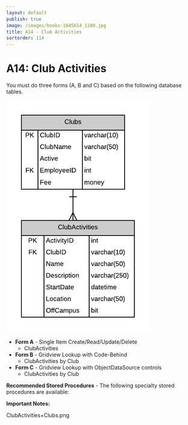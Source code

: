 ```yaml
---
layout: default
publish: true
image: /images/books-1845614_1280.jpg
title: A14 - Club Activities
sortorder: 114
---
```

# A14: Club Activities

You must do three forms (A, B and C) based on the following database tables.

![](A14.png)

- **Form A** - Single Item Create/Read/Update/Delete
  - ClubActivities
- **Form B** - Gridview Lookup with Code-Behind
  - ClubActivities by Club
- **Form C** - Gridview Lookup with ObjectDataSource controls
  - ClubActivities by Club

**Recommended Stored Procedures** - The following specialty stored procedures are available:

**Important Notes:** 

ClubActivities+Clubs.png
